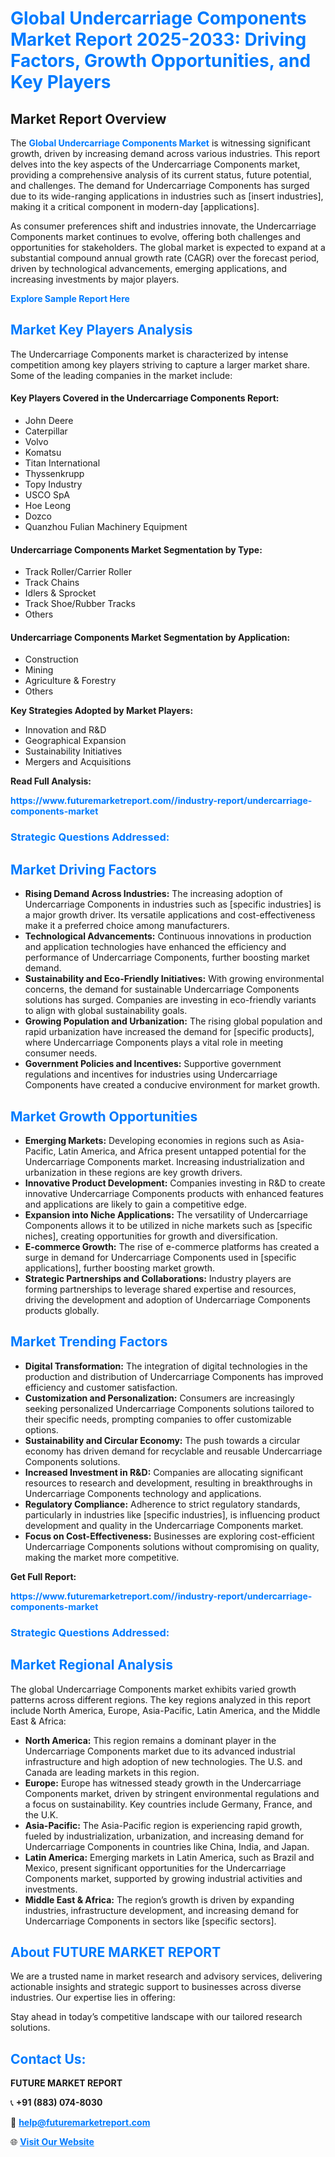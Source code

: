 <h1 style="color: #007BFF;">Global Undercarriage Components Market Report 2025-2033: Driving Factors, Growth Opportunities, and Key Players</h1>

<section id="overview">
<h2>Market Report Overview</h2>
<p>The <a href="https://www.futuremarketreport.com//industry-report/undercarriage-components-market" style="color: #007BFF; text-decoration: none;"><strong>Global Undercarriage Components Market</strong></a> is witnessing significant growth, driven by increasing demand across various industries. This report delves into the key aspects of the Undercarriage Components market, providing a comprehensive analysis of its current status, future potential, and challenges. The demand for Undercarriage Components has surged due to its wide-ranging applications in industries such as [insert industries], making it a critical component in modern-day [applications].</p>
<p>As consumer preferences shift and industries innovate, the Undercarriage Components market continues to evolve, offering both challenges and opportunities for stakeholders. The global market is expected to expand at a substantial compound annual growth rate (CAGR) over the forecast period, driven by technological advancements, emerging applications, and increasing investments by major players.</p>
</section>

<section id="overview">
<p><a href="https://www.futuremarketreport.com//request-sample/reportId=92269" style="color: #007BFF; text-decoration: none;"><strong>Explore Sample Report Here</strong></a></p>
</section>

<section id="key-players">
<h2 style="color: #007BFF;">Market Key Players Analysis</h2>
<p>The Undercarriage Components market is characterized by intense competition among key players striving to capture a larger market share. Some of the leading companies in the market include:</p>
<h4>Key Players Covered in the Undercarriage Components Report:</h4>
<ul><li>John Deere</li><li>Caterpillar</li><li>Volvo</li><li>Komatsu</li><li>Titan International</li><li>Thyssenkrupp</li><li>Topy Industry</li><li>USCO SpA</li><li>Hoe Leong</li><li>Dozco</li><li>Quanzhou Fulian Machinery Equipment</li></ul>
<h4>Undercarriage Components Market Segmentation by Type:</h4>
<ul><li>Track Roller/Carrier Roller</li><li>Track Chains</li><li>Idlers &amp; Sprocket</li><li>Track Shoe/Rubber Tracks</li><li>Others</li></ul>

<h4>Undercarriage Components Market Segmentation by Application:</h4>
<ul><li>Construction</li><li>Mining</li><li>Agriculture &amp; Forestry</li><li>Others</li></ul>
<p><strong>Key Strategies Adopted by Market Players:</strong></p>
<ul>
<li>Innovation and R&D</li>
<li>Geographical Expansion</li>
<li>Sustainability Initiatives</li>
<li>Mergers and Acquisitions</li>
</ul>
</section>

<section>
<p><strong>Read Full Analysis: </strong></p><a href="https://www.futuremarketreport.com//industry-report/undercarriage-components-market" style="color: #007BFF; text-decoration: none;"><strong>https://www.futuremarketreport.com//industry-report/undercarriage-components-market</strong></a>
<h3 style="color: #007BFF;">Strategic Questions Addressed:</h3>
</section>

<section id="driving-factors">
<h2 style="color: #007BFF;">Market Driving Factors</h2>
<ul>
<li><strong>Rising Demand Across Industries:</strong> The increasing adoption of Undercarriage Components in industries such as [specific industries] is a major growth driver. Its versatile applications and cost-effectiveness make it a preferred choice among manufacturers.</li>
<li><strong>Technological Advancements:</strong> Continuous innovations in production and application technologies have enhanced the efficiency and performance of Undercarriage Components, further boosting market demand.</li>
<li><strong>Sustainability and Eco-Friendly Initiatives:</strong> With growing environmental concerns, the demand for sustainable Undercarriage Components solutions has surged. Companies are investing in eco-friendly variants to align with global sustainability goals.</li>
<li><strong>Growing Population and Urbanization:</strong> The rising global population and rapid urbanization have increased the demand for [specific products], where Undercarriage Components plays a vital role in meeting consumer needs.</li>
<li><strong>Government Policies and Incentives:</strong> Supportive government regulations and incentives for industries using Undercarriage Components have created a conducive environment for market growth.</li>
</ul>
</section>

<section id="growth-opportunities">
<h2 style="color: #007BFF;">Market Growth Opportunities</h2>
<ul>
<li><strong>Emerging Markets:</strong> Developing economies in regions such as Asia-Pacific, Latin America, and Africa present untapped potential for the Undercarriage Components market. Increasing industrialization and urbanization in these regions are key growth drivers.</li>
<li><strong>Innovative Product Development:</strong> Companies investing in R&D to create innovative Undercarriage Components products with enhanced features and applications are likely to gain a competitive edge.</li>
<li><strong>Expansion into Niche Applications:</strong> The versatility of Undercarriage Components allows it to be utilized in niche markets such as [specific niches], creating opportunities for growth and diversification.</li>
<li><strong>E-commerce Growth:</strong> The rise of e-commerce platforms has created a surge in demand for Undercarriage Components used in [specific applications], further boosting market growth.</li>
<li><strong>Strategic Partnerships and Collaborations:</strong> Industry players are forming partnerships to leverage shared expertise and resources, driving the development and adoption of Undercarriage Components products globally.</li>
</ul>
</section>

<section id="trending-factors">
<h2 style="color: #007BFF;">Market Trending Factors</h2>
<ul>
<li><strong>Digital Transformation:</strong> The integration of digital technologies in the production and distribution of Undercarriage Components has improved efficiency and customer satisfaction.</li>
<li><strong>Customization and Personalization:</strong> Consumers are increasingly seeking personalized Undercarriage Components solutions tailored to their specific needs, prompting companies to offer customizable options.</li>
<li><strong>Sustainability and Circular Economy:</strong> The push towards a circular economy has driven demand for recyclable and reusable Undercarriage Components solutions.</li>
<li><strong>Increased Investment in R&D:</strong> Companies are allocating significant resources to research and development, resulting in breakthroughs in Undercarriage Components technology and applications.</li>
<li><strong>Regulatory Compliance:</strong> Adherence to strict regulatory standards, particularly in industries like [specific industries], is influencing product development and quality in the Undercarriage Components market.</li>
<li><strong>Focus on Cost-Effectiveness:</strong> Businesses are exploring cost-efficient Undercarriage Components solutions without compromising on quality, making the market more competitive.</li>
</ul>
</section>

<section>
<p><strong>Get Full Report: </strong></p><a href="https://www.futuremarketreport.com//industry-report/undercarriage-components-market" style="color: #007BFF; text-decoration: none;"><strong>https://www.futuremarketreport.com//industry-report/undercarriage-components-market</strong></a>
<h3 style="color: #007BFF;">Strategic Questions Addressed:</h3>
</section>


<section id="regional-analysis">
<h2 style="color: #007BFF;">Market Regional Analysis</h2>
<p>The global Undercarriage Components market exhibits varied growth patterns across different regions. The key regions analyzed in this report include North America, Europe, Asia-Pacific, Latin America, and the Middle East & Africa:</p>
<ul>
<li><strong>North America:</strong> This region remains a dominant player in the Undercarriage Components market due to its advanced industrial infrastructure and high adoption of new technologies. The U.S. and Canada are leading markets in this region.</li>
<li><strong>Europe:</strong> Europe has witnessed steady growth in the Undercarriage Components market, driven by stringent environmental regulations and a focus on sustainability. Key countries include Germany, France, and the U.K.</li>
<li><strong>Asia-Pacific:</strong> The Asia-Pacific region is experiencing rapid growth, fueled by industrialization, urbanization, and increasing demand for Undercarriage Components in countries like China, India, and Japan.</li>
<li><strong>Latin America:</strong> Emerging markets in Latin America, such as Brazil and Mexico, present significant opportunities for the Undercarriage Components market, supported by growing industrial activities and investments.</li>
<li><strong>Middle East & Africa:</strong> The region’s growth is driven by expanding industries, infrastructure development, and increasing demand for Undercarriage Components in sectors like [specific sectors].</li>
</ul>
</section>

<footer>
<h2 style="color: #007BFF;">About FUTURE MARKET REPORT</h2>
<p>We are a trusted name in market research and advisory services, delivering actionable insights and strategic support to businesses across diverse industries. Our expertise lies in offering:</p>

<p>Stay ahead in today’s competitive landscape with our tailored research solutions.</p>

<h2 style="color: #007BFF;">Contact Us:</h2>
<p><strong>FUTURE MARKET REPORT</strong></p>
<p>📞 <strong>+91 (883) 074-8030</strong></p>
<p>📧 <strong><a href="mailto:help@futuremarketreport.com" style="color: #007BFF;">help@futuremarketreport.com</a></strong></p>
<p>🌐 <strong><a href="https://www.futuremarketreport.com/" style="color: #007BFF;">Visit Our Website</a></strong></p>
</footer>